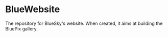 # BlueWebsite
The repository for BlueSky's website. When created, it aims at building the BluePix gallery. 
